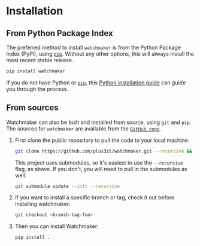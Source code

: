# Installation

## From Python Package Index

The preferred method to install `watchmaker` is from the Python Package Index
(PyPi), using [`pip`][0]. Without any other options, this will always install
the most recent stable release.

```bash
pip install watchmaker
```

If you do not have Python or [`pip`][0], this [Python installation guide][1]
can guide you through the process.

## From sources

Watchmaker can also be built and installed from source, using `git` and `pip`.
The sources for `watchmaker` are available from the [`GitHub repo`][2].

1.  First clone the public repository to pull the code to your local machine:

    ```bash
    git clone https://github.com/plus3it/watchmaker.git --recursive && cd watchmaker
    ```

    This project uses submodules, so it's easiest to use the `--recursive`
    flag, as above. If you don't, you will need to pull in the submodules as
    well:

    ```bash
    git submodule update --init --recursive
    ```

2.  If you want to install a specific branch or tag, check it out before
    installing watchmaker:

    ```bash
    git checkout <branch-tag-foo>
    ```

3.  Then you can install Watchmaker:

    ```bash
    pip install .
    ```

[0]: https://pip.pypa.io/en/stable/
[1]: https://python-guide.readthedocs.io/en/latest/starting/installation/
[2]: https://github.com/plus3it/watchmaker
